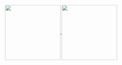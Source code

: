 <a href="https://github.com/anuraghazra/github-readme-stats">
  <img align="center" height="180px" src="https://github-readme-stats.vercel.app/api/?username=rocex&count_private=true&show_icons=true&theme=default" />
</a>

<a href="https://github.com/anuraghazra/convoychat">
  <img align="center" height="180px" src="https://github-readme-stats.vercel.app/api/top-langs/?username=rocex&layout=default&count_private=true&theme=default" />
</a>
